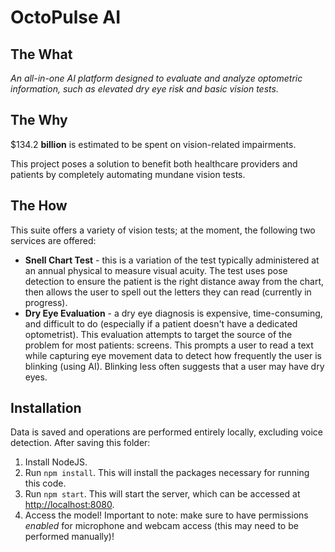 <h1>OctoPulse AI</h1>
<h2>The What</h2>
<i>An all-in-one AI platform designed to evaluate and analyze optometric information, such as elevated dry eye risk and basic vision tests.</i>

<h2>The Why</h2>
$134.2 <b>billion</b> is estimated to be spent on vision-related impairments.

This project poses a solution to benefit both healthcare providers and patients by completely automating mundane vision tests.

<h2>The How</h2>
This suite offers a variety of vision tests; at the moment, the following two services are offered:

- <b>Snell Chart Test</b> - this is a variation of the test typically administered at an annual physical to measure visual acuity. The test uses pose detection to ensure the patient is the right distance away from the chart, then allows the user to spell out the letters they can read (currently in progress).
- <b>Dry Eye Evaluation</b> - a dry eye diagnosis is expensive, time-consuming, and difficult to do (especially if a patient doesn't have a dedicated optometrist). This evaluation attempts to target the source of the problem for most patients: screens. This prompts a user to read a text while capturing eye movement data to detect how frequently the user is blinking (using AI). Blinking less often suggests that a user may have dry eyes.

<h2>Installation</h2>

Data is saved and operations are performed entirely locally, excluding voice detection. After saving this folder:

1. Install NodeJS.
2. Run `npm install`. This will install the packages necessary for running this code.
3. Run `npm start`. This will start the server, which can be accessed at [http://localhost:8080](http://localhost:8080).
4. Access the model! Important to note: make sure to have permissions _enabled_ for microphone and webcam access (this may need to be performed manually)!
